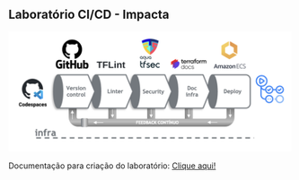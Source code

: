 ## Laboratório CI/CD - Impacta

![](./Labs/doc-infra/img/lab-infra.png)

Documentação para criação do laboratório: [Clique aqui!](./Labs/doc-infra/README.md)